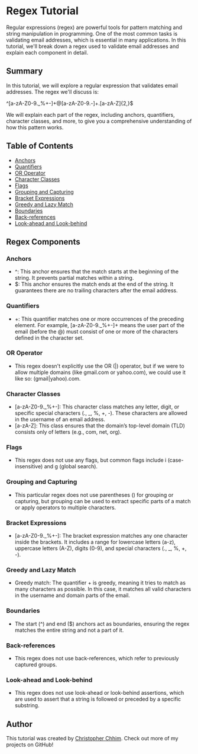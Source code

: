 # Regex Tutorial

Regular expressions (regex) are powerful tools for pattern matching and string manipulation in programming. One of the most common tasks is validating email addresses, which is essential in many applications. In this tutorial, we'll break down a regex used to validate email addresses and explain each component in detail.

## Summary

In this tutorial, we will explore a regular expression that validates email addresses. The regex we'll discuss is:

^[a-zA-Z0-9._%+-]+@[a-zA-Z0-9.-]+\.[a-zA-Z]{2,}$

We will explain each part of the regex, including anchors, quantifiers, character classes, and more, to give you a comprehensive understanding of how this pattern works.

## Table of Contents

- [Anchors](#anchors)
- [Quantifiers](#quantifiers)
- [OR Operator](#or-operator)
- [Character Classes](#character-classes)
- [Flags](#flags)
- [Grouping and Capturing](#grouping-and-capturing)
- [Bracket Expressions](#bracket-expressions)
- [Greedy and Lazy Match](#greedy-and-lazy-match)
- [Boundaries](#boundaries)
- [Back-references](#back-references)
- [Look-ahead and Look-behind](#look-ahead-and-look-behind)

## Regex Components

### Anchors

- ^: This anchor ensures that the match starts at the beginning of the string. It prevents partial matches within a string.
- $: This anchor ensures the match ends at the end of the string. It guarantees there are no trailing characters after the email address.

### Quantifiers

- +: This quantifier matches one or more occurrences of the preceding element. For example, [a-zA-Z0-9._%+-]+ means the user part of the email (before the @) must consist of one or more of the characters defined in the character set.

### OR Operator

- This regex doesn't explicitly use the OR (|) operator, but if we were to allow multiple domains (like gmail.com or yahoo.com), we could use it like so: (gmail|yahoo)\.com.

### Character Classes

- [a-zA-Z0-9._%+-]: This character class matches any letter, digit, or specific special characters (., _, %, +, -). These characters are allowed in the username of an email address.
- [a-zA-Z]: This class ensures that the domain’s top-level domain (TLD) consists only of letters (e.g., com, net, org).

### Flags

- This regex does not use any flags, but common flags include i (case-insensitive) and g (global search).

### Grouping and Capturing

- This particular regex does not use parentheses () for grouping or capturing, but grouping can be used to extract specific parts of a match or apply operators to multiple characters.

### Bracket Expressions

- [a-zA-Z0-9._%+-]: The bracket expression matches any one character inside the brackets. It includes a range for lowercase letters (a-z), uppercase letters (A-Z), digits (0-9), and special characters (., _, %, +, -).

### Greedy and Lazy Match

- Greedy match: The quantifier + is greedy, meaning it tries to match as many characters as possible. In this case, it matches all valid characters in the username and domain parts of the email.

### Boundaries

- The start (^) and end ($) anchors act as boundaries, ensuring the regex matches the entire string and not a part of it.

### Back-references

- This regex does not use back-references, which refer to previously captured groups.

### Look-ahead and Look-behind

- This regex does not use look-ahead or look-behind assertions, which are used to assert that a string is followed or preceded by a specific substring.

## Author

This tutorial was created by  [Christopher Chhim](https://github.com/Christopher-Chhim). Check out more of my projects on GitHub!  

